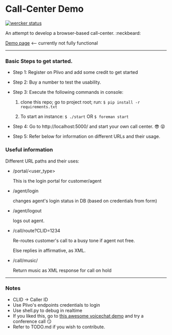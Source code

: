Call-Center Demo
================
[![wercker status](https://app.wercker.com/status/87d785e8ae74f2f010b036369a4ae76c/m "wercker status")](https://app.wercker.com/project/bykey/87d785e8ae74f2f010b036369a4ae76c)

An attempt to develop a browser-based call-center. :neckbeard:

[Demo page](http://callcenter1.herokuapp.com/) <-- currently not fully functional

***
### Basic Steps to get started.

* Step 1: Register on Plivo and add some credit to get started

* Step 2: Buy a number to test the usability.

* Step 3: Execute the following commands in console:

  1. clone this repo; go to project root; run:
   ``` $ pip install -r requirements.txt ```

  2. To start an instance:
       ``` $ ./start ``` 
   OR 
	``` $ foreman start ```

* Step 4: Go to http://localhost:5000/ and start your own call center. :sunglasses: :stuck_out_tongue_closed_eyes:

* Step 5: Refer below for information on different URLs and their usage.

### Useful information

Different URL paths and their uses:
 
- /portal/<user_type>
  
  This is the login portal for customer/agent

- /agent/login
  
  changes agent's login status in DB (based on credentials from form)

- /agent/logout
  
  logs out agent.
  
- /call/route?CLID=1234
  
  Re-routes customer's call to a busy tone if agent not free. 

  Else replies in affirmative, as XML.

- /call/music/

  Return music as XML response for call on hold

***

### Notes

* CLID -> Caller ID
* Use Plivo's endpoints credentials to login
* Use shell.py to debug in realtime
* If you liked this, go to [this awesome voicechat demo](http://voicechatapi.com/) and try a conference call :smirk:
* Refer to TODO.md if you wish to contribute.
